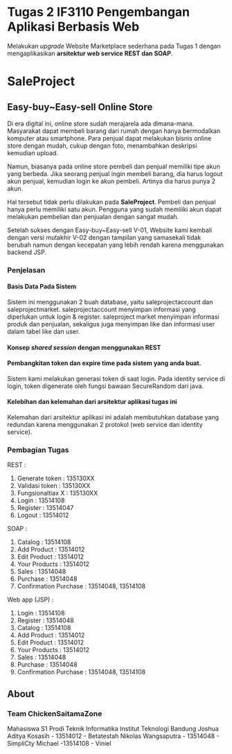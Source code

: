# Tugas 2 IF3110 Pengembangan Aplikasi Berbasis Web

Melakukan *upgrade* Website Marketplace sederhana pada Tugas 1 dengan mengaplikasikan **arsitektur web service REST dan SOAP**.

# SaleProject
Easy-buy~Easy-sell Online Store
------
Di era digital ini, online store sudah merajarela ada dimana-mana. Masyarakat dapat membeli barang dari rumah dengan hanya bermodalkan komputer atau smartphone. Para penjual dapat melakukan bisnis online store dengan mudah, cukup dengan foto, menambahkan deskripsi kemudian upload.

Namun, biasanya pada online store pembeli dan penjual memiliki tipe akun yang berbeda. Jika seorang penjual ingin membeli barang, dia harus logout akun penjual, kemudian login ke akun pembeli. Artinya dia harus punya 2 akun.

Hal tersebut tidak perlu dilakukan pada **SaleProject**. Pembeli dan penjual hanya perlu memiliki satu akun. Pengguna yang sudah memiliki akun dapat melakukan pembelian dan penjualan dengan sangat mudah.

Setelah sukses dengan Easy-buy~Easy-sell V-01, Website kami kembali dengan versi mutakhir V-02 dengan tampilan yang samasekali tidak berubah namun dengan kecepatan yang lebih rendah karena menggunakan backend JSP.

### Penjelasan
#### Basis Data Pada Sistem
Sistem ini menggunakan 2 buah database, yaitu saleprojectaccount dan saleprojectmarket. saleprojectaccount menyimpan informasi yang diperlukan untuk login & register. saleproject market menyimpan informasi produk dan penjualan, sekaligus juga menyimpan like dan informasi user dalam tabel like dan user. 

#### Konsep *shared session* dengan menggunakan REST


#### Pembangkitan token dan expire time pada sistem yang anda buat.
Sistem kami melakukan generasi token di saat login. Pada identity service di login, token digenerate oleh fungsi bawaan SecureRandom dari java.

#### Kelebihan dan kelemahan dari arsitektur aplikasi tugas ini
Kelemahan dari arsitektur aplikasi ini adalah membutuhkan database yang redundan karena menggunakan 2 protokol (web service dan identity service).


### Pembagian Tugas

REST :
1. Generate token : 135130XX
2. Validasi token : 135130XX
3. Fungsionaltiax X : 135130XX
4. Login : 13514108
5. Register : 13514047
6. Logout : 13514012

SOAP :

1. Catalog : 13514108
2. Add Product : 13514012
3. Edit Product : 13514012
4. Your Products : 13514012
5. Sales : 13514048
6. Purchase : 13514048
7. Confirmation Purchase : 13514048, 13514108

Web app (JSP) :

1. Login : 13514108
2. Register : 13514048
3. Catalog : 13514108
4. Add Product : 13514012
5. Edit Product : 13514012
6. Your Products : 13514012
7. Sales : 13514048
8. Purchase : 13514048
9. Confirmation Purchase : 13514048, 13514108

## About
### Team ChickenSaitamaZone

Mahasiswa S1 Prodi Teknik Informatika Institut Teknologi Bandung
Joshua Aditya Kosasih - 13514012 - Betatestah
Nikolas Wangsaputra - 13514048 - SimpliCty
Michael -13514108 - Viniel